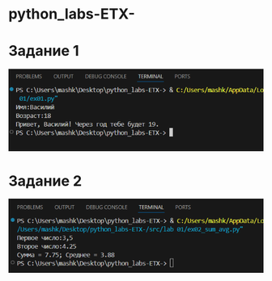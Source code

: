 # python_labs-ETX-

# Задание 1
![Простая программа: Привет/Возраст/Возраст через год](/images/lab%2001/img01.png)

# Задание 2
![Программа подсчёта суммы,среднее значение(Программа написана для вещественных чисел, без разницы на <,>) и <.>](/images/lab%2001/img02.png)